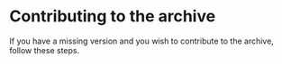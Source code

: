 # Contributing to the archive

If you have a missing version and you wish to contribute to the archive, follow these steps.
